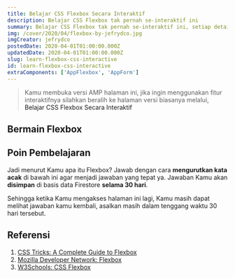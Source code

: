 ```yaml
---
title: Belajar CSS Flexbox Secara Interaktif
description: Belajar CSS Flexbox tak pernah se-interaktif ini
summary: Belajar CSS Flexbox tak pernah se-interaktif ini, setiap detail properti Flexbox dapat dimainkan dengan fleksibilitas penuh. Pelajari sendiri contohnya dan temukan sendiri jawabannya.
img: /cover/2020/04/flexbox-by-jefrydco.jpg
imgCreator: jefrydco
postedDate: 2020-04-01T01:00:00.000Z
updatedDate: 2020-04-01T01:00:00.000Z
slug: learn-flexbox-css-interactive
id: learn-flexbox-css-interactive
extraComponents: ['AppFlexbox', 'AppForm']
---
```


<blockquote v-if="$route.name.includes('amp')">
  <p>Kamu membuka versi AMP halaman ini, jika ingin menggunakan fitur interaktifnya silahkan beralih ke halaman versi biasanya melalui, <a :href="localePath({ name: 'blog-slug', params: { slug: 'learn-flexbox-css-interactive' } })">Belajar CSS Flexbox Secara Interaktif</a></p>
</blockquote>

## Bermain Flexbox

<app-flexbox />

## Poin Pembelajaran

Jadi menurut Kamu apa itu Flexbox? Jawab dengan cara **mengurutkan kata acak** di bawah ini agar menjadi jawaban yang tepat ya. Jawaban Kamu akan **disimpan** di basis data Firestore **selama 30 hari**. 

Sehingga ketika Kamu mengakses halaman ini lagi, Kamu masih dapat melihat jawaban kamu kembali, asalkan masih dalam tenggang waktu 30 hari tersebut.

<app-form />

## Referensi
1. [CSS Tricks: A Complete Guide to Flexbox](https://css-tricks.com/snippets/css/a-guide-to-flexbox/)
2. [Mozilla Developer Network: Flexbox](https://developer.mozilla.org/en-US/docs/Learn/CSS/CSS_layout/Flexbox)
3. [W3Schools: CSS Flexbox](https://www.w3schools.com/css/css3_flexbox.asp)